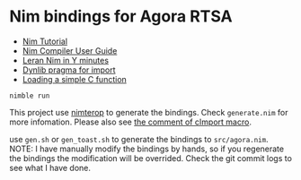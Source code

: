 # Nim bindings for Agora RTSA

- [Nim Tutorial ](https://nim-lang.org/docs/tut1.html)
- [Nim Compiler User Guide](https://nim-lang.org/docs/nimc.html)
- [Leran Nim in Y minutes](https://learnxinyminutes.com/docs/nim/)
- [Dynlib pragma for import](https://nim-lang.org/docs/manual.html#foreign-function-interface-dynlib-pragma-for-import)
- [Loading a simple C function](https://nim-lang.org/docs/dynlib.html#examples-loading-a-simple-c-function)

`nimble run`

This project use [nimterop](https://github.com/nimterop/nimterop) to generate the bindings.
Check `generate.nim` for more infomation. Please also see [the comment of cImport macro](https://github.com/nimterop/nimterop/blob/bf088be9e925fb16d664d092afad4ab6019a78c7/nimterop/cimport.nim#L652-L703).

use `gen.sh` or `gen_toast.sh` to generate the bindings to `src/agora.nim`.
NOTE: I have manually modify the bindings by hands, so if you regenerate the bindings
the modification will be overrided. Check the git commit logs to see what I have done.
